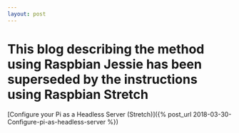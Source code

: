 ```yaml
---
layout: post
---
```


# This blog describing the method using Raspbian Jessie has been superseded by the instructions using Raspbian Stretch
[Configure your Pi as a Headless Server (Stretch)]({% post_url 2018-03-30-Configure-pi-as-headless-server %})
